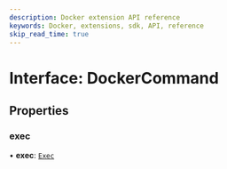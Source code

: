 ```yaml
---
description: Docker extension API reference
keywords: Docker, extensions, sdk, API, reference
skip_read_time: true
---
```


# Interface: DockerCommand

## Properties

### exec

• **exec**: [`Exec`](Exec.md)
